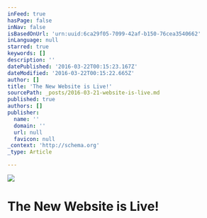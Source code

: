 ```yaml
---
inFeed: true
hasPage: false
inNav: false
isBasedOnUrl: 'urn:uuid:6ca29f05-7099-42af-b150-76cea3540662'
inLanguage: null
starred: true
keywords: []
description: ''
datePublished: '2016-03-22T00:15:23.167Z'
dateModified: '2016-03-22T00:15:22.665Z'
author: []
title: 'The New Website is Live!'
sourcePath: _posts/2016-03-21-website-is-live.md
published: true
authors: []
publisher:
  name: ''
  domain: ''
  url: null
  favicon: null
_context: 'http://schema.org'
_type: Article

---
```

![](https://the-grid-user-content.s3-us-west-2.amazonaws.com/456f3e9d-88a9-4cc3-9e7d-ad4ff18df549.jpg)

# The New Website is Live!